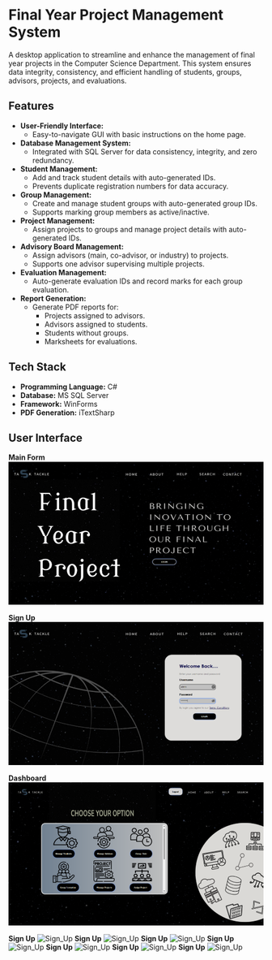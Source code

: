 # Final Year Project Management System

A desktop application to streamline and enhance the management of final year projects in the Computer Science Department. This system ensures data integrity, consistency, and efficient handling of students, groups, advisors, projects, and evaluations.

## Features

- **User-Friendly Interface:**
  - Easy-to-navigate GUI with basic instructions on the home page.
- **Database Management System:**
  - Integrated with SQL Server for data consistency, integrity, and zero redundancy.
- **Student Management:**
  - Add and track student details with auto-generated IDs.
  - Prevents duplicate registration numbers for data accuracy.
- **Group Management:**
  - Create and manage student groups with auto-generated group IDs.
  - Supports marking group members as active/inactive.
- **Project Management:**
  - Assign projects to groups and manage project details with auto-generated IDs.
- **Advisory Board Management:**
  - Assign advisors (main, co-advisor, or industry) to projects.
  - Supports one advisor supervising multiple projects.
- **Evaluation Management:**
  - Auto-generate evaluation IDs and record marks for each group evaluation.
- **Report Generation:**
  - Generate PDF reports for:
    - Projects assigned to advisors.
    - Advisors assigned to students.
    - Students without groups.
    - Marksheets for evaluations.

## Tech Stack

- **Programming Language:** C#
- **Database:** MS SQL Server
- **Framework:** WinForms
- **PDF Generation:** iTextSharp

## User Interface
**Main Form**
![Main_Form](https://raw.githubusercontent.com/aleenaabid196/Final-Year-Project-Management-System/refs/heads/main/UI_Screenshots/Main%20Form.png)

**Sign Up**
![Sign_Up](https://raw.githubusercontent.com/aleenaabid196/Final-Year-Project-Management-System/refs/heads/main/UI_Screenshots/Signup.png)

**Dashboard**
![Dashboard](https://raw.githubusercontent.com/aleenaabid196/Final-Year-Project-Management-System/refs/heads/main/UI_Screenshots/Dashboard.png)

**Sign Up**
![Sign_Up]()
**Sign Up**
![Sign_Up]()
**Sign Up**
![Sign_Up]()
**Sign Up**
![Sign_Up]()
**Sign Up**
![Sign_Up]()
**Sign Up**
![Sign_Up]()
**Sign Up**
![Sign_Up]()
